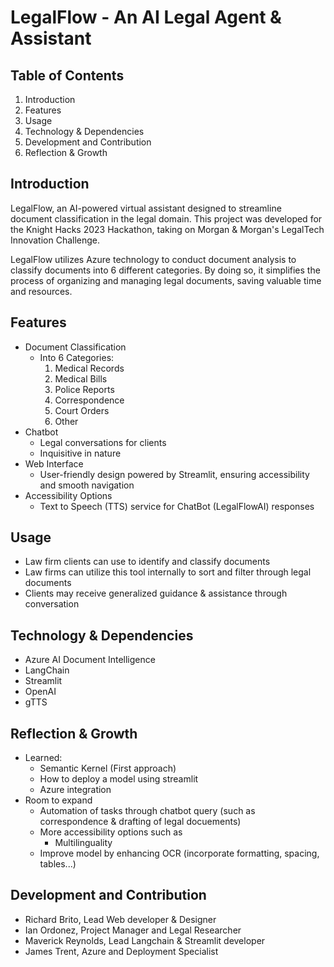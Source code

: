 # LegalFlow - An AI Legal Agent & Assistant

## Table of Contents

1. Introduction
2. Features
3. Usage
4. Technology & Dependencies
5. Development and Contribution
6. Reflection & Growth

## Introduction
LegalFlow, an AI-powered virtual assistant designed to streamline document classification in the legal domain. This project was developed for the Knight Hacks 2023 Hackathon, taking on Morgan & Morgan's LegalTech Innovation Challenge.

LegalFlow utilizes Azure technology to conduct document analysis to classify documents into 6 different categories. By doing so, it simplifies the process of organizing and managing legal documents, saving valuable time and resources.

## Features
- Document Classification
    - Into 6 Categories:
        1. Medical Records
        2. Medical Bills
        3. Police Reports
        4. Correspondence
        5. Court Orders
        6. Other
- Chatbot
    - Legal conversations for clients
    - Inquisitive in nature
- Web Interface
    - User-friendly design powered by Streamlit, ensuring accessibility and smooth navigation
- Accessibility Options
    - Text to Speech (TTS) service for ChatBot (LegalFlowAI) responses

## Usage
- Law firm clients can use to identify and classify documents
- Law firms can utilize this tool internally to sort and filter through legal documents
- Clients may receive generalized guidance & assistance through conversation

## Technology & Dependencies
- Azure AI Document Intelligence
- LangChain
- Streamlit
- OpenAI
- gTTS

## Reflection & Growth
- Learned:
    - Semantic Kernel (First approach)
    - How to deploy a model using streamlit
    - Azure integration
- Room to expand
    - Automation of tasks through chatbot query (such as correspondence & drafting of legal docuements)
    - More accessibility options such as
        - Multilinguality
    - Improve model by enhancing OCR (incorporate formatting, spacing, tables...)

## Development and Contribution
- Richard Brito, Lead Web developer & Designer
- Ian Ordonez, Project Manager and Legal Researcher
- Maverick Reynolds, Lead Langchain & Streamlit developer
- James Trent, Azure and Deployment Specialist
